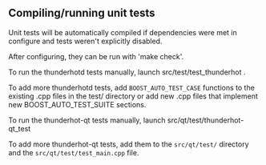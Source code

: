 Compiling/running unit tests
------------------------------------

Unit tests will be automatically compiled if dependencies were met in configure
and tests weren't explicitly disabled.

After configuring, they can be run with 'make check'.

To run the thunderhotd tests manually, launch src/test/test_thunderhot .

To add more thunderhotd tests, add `BOOST_AUTO_TEST_CASE` functions to the existing
.cpp files in the test/ directory or add new .cpp files that
implement new BOOST_AUTO_TEST_SUITE sections.

To run the thunderhot-qt tests manually, launch src/qt/test/thunderhot-qt_test

To add more thunderhot-qt tests, add them to the `src/qt/test/` directory and
the `src/qt/test/test_main.cpp` file.
